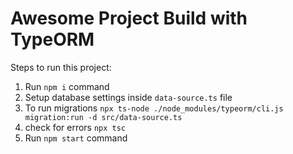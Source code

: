 # Awesome Project Build with TypeORM

Steps to run this project:

1. Run `npm i` command
2. Setup database settings inside `data-source.ts` file
3. To run migrations `npx ts-node ./node_modules/typeorm/cli.js migration:run -d src/data-source.ts `
4. check for errors `npx tsc`
5. Run `npm start` command
